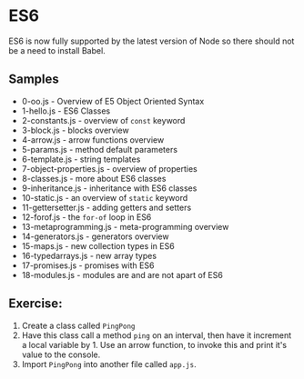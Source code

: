 # ES6 #

ES6 is now fully supported by the latest version of Node so there should not be a need to install Babel. 

## Samples

* 0-oo.js - Overview of E5 Object Oriented Syntax
* 1-hello.js - ES6 Classes         
* 2-constants.js - overview of `const` keyword    
* 3-block.js - blocks overview
* 4-arrow.js - arrow functions overview
* 5-params.js - method default parameters
* 6-template.js - string templates
* 7-object-properties.js - overview of properties
* 8-classes.js - more about ES6 classes
* 9-inheritance.js - inheritance with ES6 classes
* 10-static.js - an overview of `static` keyword
* 11-gettersetter.js - adding getters and setters
* 12-forof.js - the `for-of` loop in ES6
* 13-metaprogramming.js - meta-programming overview
* 14-generators.js - generators overview
* 15-maps.js - new collection types in ES6
* 16-typedarrays.js - new array types  
* 17-promises.js - promises with ES6
* 18-modules.js - modules are and are not apart of ES6

## Exercise:

1. Create a class called `PingPong`
2. Have this class call a method `ping` on an interval, then have it increment a local variable by 1. Use an arrow function, to invoke this and print it's value to the console.
3. Import `PingPong` into another file called `app.js`.